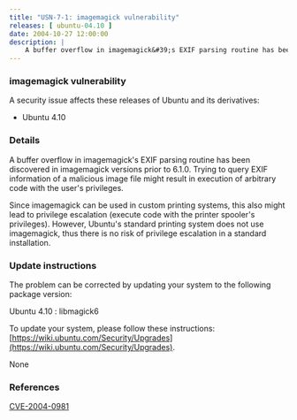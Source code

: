 ```yaml
---
title: "USN-7-1: imagemagick vulnerability"
releases: [ ubuntu-04.10 ]
date: 2004-10-27 12:00:00
description: |
    A buffer overflow in imagemagick&#39;s EXIF parsing routine has been discovered in imagemagick versions prior to 6.1.0. Trying to query EXIF information of a malicious image file might result in execution of arbitrary code with the user&#39;s privileges.
--- 
```

 
### imagemagick vulnerability

A security issue affects these releases of Ubuntu and its derivatives:

* Ubuntu 4.10

### Details

A buffer overflow in imagemagick&#39;s EXIF parsing routine has been discovered in imagemagick versions prior to 6.1.0. Trying to query EXIF information of a malicious image file might result in execution of arbitrary code with the user&#39;s privileges.

Since imagemagick can be used in custom printing systems, this also might lead to privilege escalation (execute code with the printer spooler&#39;s privileges). However, Ubuntu&#39;s standard printing system does not use imagemagick, thus there is no risk of privilege escalation in a standard installation.

### Update instructions

The problem can be corrected by updating your system to the following package version:

Ubuntu 4.10
 : libmagick6 

To update your system, please follow these instructions: [https://wiki.ubuntu.com/Security/Upgrades](https://wiki.ubuntu.com/Security/Upgrades).

None

### References

 [CVE-2004-0981](http://people.ubuntu.com/~ubuntu-security/cve/CVE-2004-0981)
 
